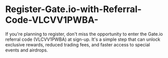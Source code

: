# Register-Gate.io-with-Referral-Code-VLCVV1PWBA-
If you're planning to register, don't miss the opportunity to enter the Gate.io referral code (VLCVV1PWBA) at sign-up. It's a simple step that can unlock exclusive rewards, reduced trading fees, and faster access to special events and airdrops.
